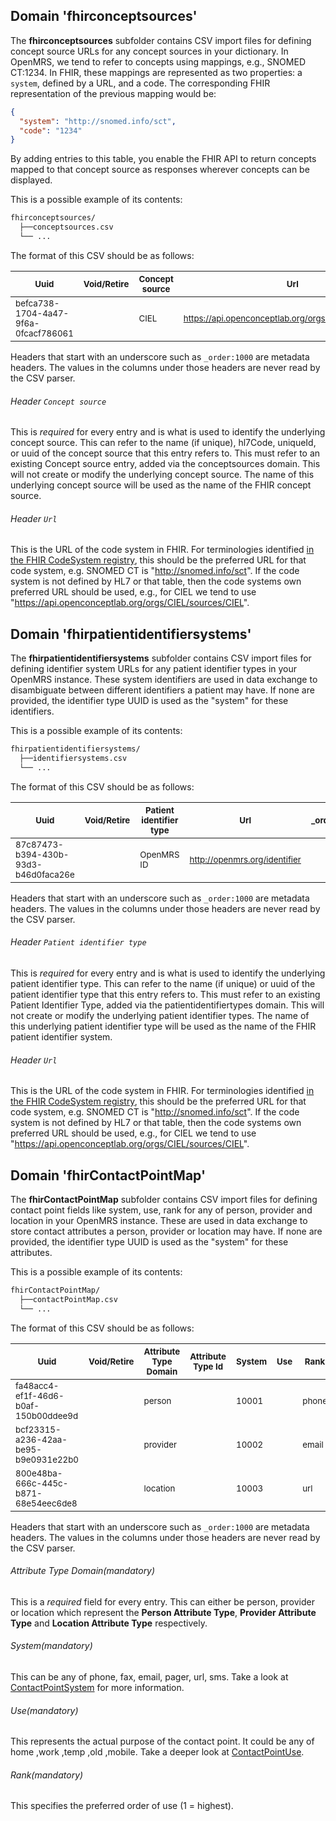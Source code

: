 ## Domain 'fhirconceptsources'

The **fhirconceptsources** subfolder contains CSV import files for defining concept source URLs for any concept sources in
your dictionary. In OpenMRS, we tend to refer to concepts using mappings, e.g., SNOMED CT:1234. In FHIR, these mappings are
represented as two properties: a `system`, defined by a URL, and a code. The corresponding FHIR representation of the
previous mapping would be:

```json
{
  "system": "http://snomed.info/sct",
  "code": "1234"
}
```

By adding entries to this table, you enable the FHIR API to return concepts mapped to that concept source as responses
wherever concepts can be displayed.

This is a possible example of its contents:
```bash
fhirconceptsources/
  ├──conceptsources.csv
  └── ...
```

The format of this CSV should be as follows:

| <sub>Uuid</sub> |<sub>Void/Retire</sub> | <sub>Concept source</sub> | <sub>Url</sub> | <sub>_order:1000</sub> |
| - | - | - | - | - |
| <sub>befca738-1704-4a47-9f6a-0fcacf786061</sub> | | <sub>CIEL</sub> | <sub>https://api.openconceptlab.org/orgs/CIEL/sources/CIEL</sub> | |

Headers that start with an underscore such as `_order:1000` are metadata headers. The values in the columns under those headers are never read by the CSV parser.

###### Header `Concept source`

This is *required* for every entry and is what is used to identify the underlying concept source.  This can refer to the name (if unique), hl7Code, uniqueId, or uuid of the concept source that this entry refers to. This must refer to an existing Concept source entry, added via the conceptsources domain.  This will not create or modify the underlying concept source. The name of this underlying concept source will be used as the name of the FHIR concept source.

###### Header `Url`

This is the URL of the code system in FHIR. For terminologies identified
[in the FHIR CodeSystem registry](https://www.hl7.org/fhir/terminologies-systems.html), this should be the preferred URL for
that code system, e.g. SNOMED CT is "http://snomed.info/sct". If the code system is not defined by HL7 or that table, then
the code systems own preferred URL should be used, e.g., for CIEL we tend to use
"https://api.openconceptlab.org/orgs/CIEL/sources/CIEL".

## Domain 'fhirpatientidentifiersystems'

The **fhirpatientidentifiersystems** subfolder contains CSV import files for defining identifier system URLs for any patient
identifier types in your OpenMRS instance. These system identifiers are used in data exchange to disambiguate between different
identifiers a patient may have. If none are provided, the identifier type UUID is used as the "system" for these identifiers.

This is a possible example of its contents:
```bash
fhirpatientidentifiersystems/
  ├──identifiersystems.csv
  └── ...
```

The format of this CSV should be as follows:

| <sub>Uuid</sub> |<sub>Void/Retire</sub> | <sub>Patient identifier type</sub> | <sub>Url</sub> | <sub>_order:1000</sub> |
| - | - | - | - | - |
| <sub>87c87473-b394-430b-93d3-b46d0faca26e</sub> | | <sub>OpenMRS ID</sub> | <sub>http://openmrs.org/identifier</sub> | |

Headers that start with an underscore such as `_order:1000` are metadata headers. The values in the columns under those headers are never read by the CSV parser.

###### Header `Patient identifier type`

This is *required* for every entry and is what is used to identify the underlying patient identifier type.  This can refer to the name (if unique) or uuid of the patient identifier type that this entry refers to. This must refer to an existing Patient Identifier Type, added via the patientidentifiertypes domain.  This will not create or modify the underlying patient identifier types. The name of this underlying patient identifier type will be used as the name of the FHIR patient identifier system.

###### Header `Url`

This is the URL of the code system in FHIR. For terminologies identified
[in the FHIR CodeSystem registry](https://www.hl7.org/fhir/terminologies-systems.html), this should be the preferred URL for
that code system, e.g. SNOMED CT is "http://snomed.info/sct". If the code system is not defined by HL7 or that table, then
the code systems own preferred URL should be used, e.g., for CIEL we tend to use
"https://api.openconceptlab.org/orgs/CIEL/sources/CIEL".

## Domain 'fhirContactPointMap'

The **fhirContactPointMap** subfolder contains CSV import files for defining contact point fields like system, use, rank for any of person, provider and location in your OpenMRS instance. 
These are used in data exchange to store contact attributes a person, provider or location may have. If none are provided, the identifier type UUID is used as the "system" for these attributes.

This is a possible example of its contents:
```bash
fhirContactPointMap/
  ├──contactPointMap.csv
  └── ...
```
The format of this CSV should be as follows:

| <sub>Uuid</sub> | <sub>Void/Retire</sub> | <sub>Attribute Type Domain</sub> | <sub>Attribute Type Id</sub> | <sub>System</sub> | <sub>Use</sub> | <sub>Rank</sub> | <sub>_order:1000</sub>
| - | - | - | - | - | - | - | - |
| <sub>fa48acc4-ef1f-46d6-b0af-150b00ddee9d</sub> | | <sub>person</sub> | | <sub>10001</sub> | | <sub>phone</sub> | | <sub>work</sub> | | <sub>1</sub> |
| <sub>bcf23315-a236-42aa-be95-b9e0931e22b0</sub> | | <sub>provider</sub> | | <sub>10002</sub> | | <sub>email</sub> | | <sub>home</sub> | | <sub>2</sub> |
| <sub>800e48ba-666c-445c-b871-68e54eec6de8</sub> | | <sub>location</sub> | | <sub>10003</sub> | | <sub>url</sub> | | <sub>temp</sub> | | <sub>3</sub> |

Headers that start with an underscore such as `_order:1000` are metadata headers. The values in the columns under those headers are never read by the CSV parser.

###### Attribute Type Domain(mandatory)
This is a *required* field for every entry. This can either be person, provider or location which represent the **Person Attribute Type**, **Provider Attribute Type** and **Location Attribute Type** respectively.

###### System(mandatory)

This can be any of phone, fax, email, pager, url, sms. Take a look at [ContactPointSystem](https://www.hl7.org/fhir/valueset-contact-point-system.html) for more information.

###### Use(mandatory)

This represents the actual purpose of the contact point. It could be any of home ,work ,temp ,old ,mobile. Take a deeper look at [ContactPointUse](https://www.hl7.org/fhir/valueset-contact-point-use.html).

###### Rank(mandatory)

This specifies the preferred order of use (1 = highest).
